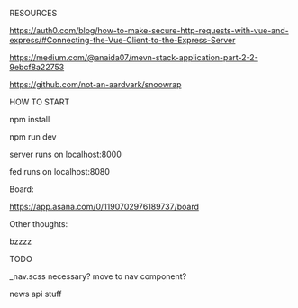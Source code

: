 RESOURCES

https://auth0.com/blog/how-to-make-secure-http-requests-with-vue-and-express/#Connecting-the-Vue-Client-to-the-Express-Server

https://medium.com/@anaida07/mevn-stack-application-part-2-2-9ebcf8a22753

https://github.com/not-an-aardvark/snoowrap

HOW TO START

npm install

npm run dev

server runs on localhost:8000

fed runs on localhost:8080

Board:

https://app.asana.com/0/1190702976189737/board

Other thoughts:

bzzzz

TODO 

_nav.scss necessary? move to nav component?

news api stuff




